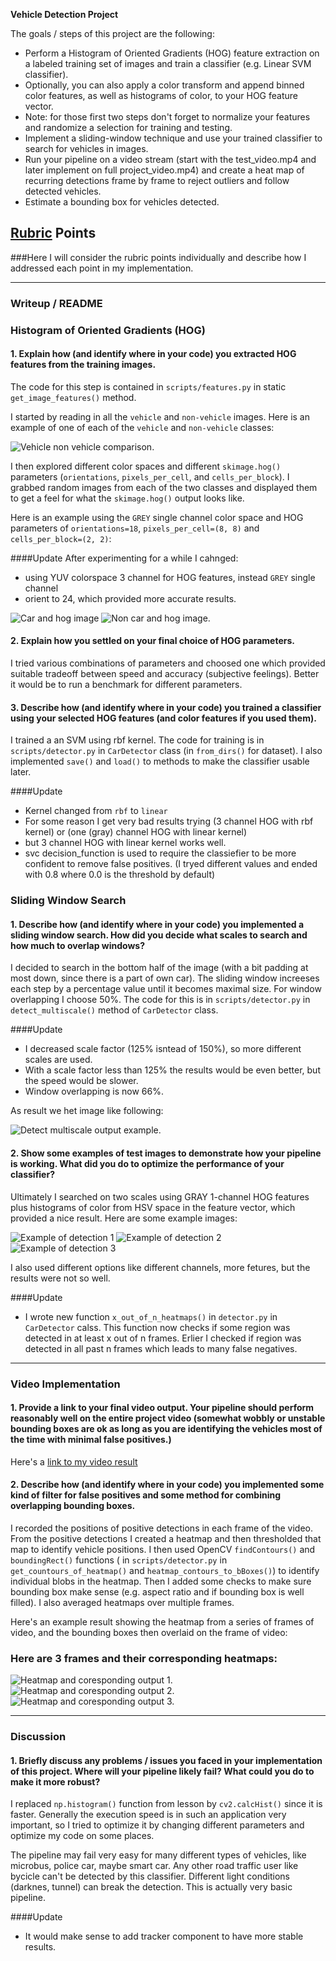 **Vehicle Detection Project**

The goals / steps of this project are the following:

* Perform a Histogram of Oriented Gradients (HOG) feature extraction on a labeled training set of images and train a classifier (e.g. Linear SVM classifier).
* Optionally, you can also apply a color transform and append binned color features, as well as histograms of color, to your HOG feature vector. 
* Note: for those first two steps don't forget to normalize your features and randomize a selection for training and testing.
* Implement a sliding-window technique and use your trained classifier to search for vehicles in images.
* Run your pipeline on a video stream (start with the test_video.mp4 and later implement on full project_video.mp4) and create a heat map of recurring detections frame by frame to reject outliers and follow detected vehicles.
* Estimate a bounding box for vehicles detected.

[//]: # (Image References)
[image1]: ./output_images/car_non_car_example.png
[image2]: ./output_images/new_car_and_hog.png
[image22]: ./output_images/new_noncar_and_hog.png
[image3]: ./output_images/detect_multiscale_result.png
[image4]: ./output_images/example1.png
[image5]: ./output_images/example2.png
[image6]: ./output_images/example3.

[image55]: ./output_images/heatmap_output1.png
[image66]: ./output_images/heatmap_output2.png
[image77]: ./output_images/heatmap_output4.png

[image7]: ./examples/output_bboxes.png
[video1]: ./out_project_video.mp4

## [Rubric](https://review.udacity.com/#!/rubrics/513/view) Points
###Here I will consider the rubric points individually and describe how I addressed each point in my implementation.  

---
### Writeup / README

### Histogram of Oriented Gradients (HOG)

#### 1. Explain how (and identify where in your code) you extracted HOG features from the training images.

The code for this step is contained in `scripts/features.py` in static `get_image_features()` method.  

I started by reading in all the `vehicle` and `non-vehicle` images.  Here is an example of one of each of the `vehicle` and `non-vehicle` classes:

![Vehicle non vehicle comparison.][image1]

I then explored different color spaces and different `skimage.hog()` parameters (`orientations`, `pixels_per_cell`, and `cells_per_block`).  I grabbed random images from each of the two classes and displayed them to get a feel for what the `skimage.hog()` output looks like.

Here is an example using the `GREY` single channel color space and HOG parameters of `orientations=18`, `pixels_per_cell=(8, 8)` and `cells_per_block=(2, 2)`:

####Update
 After experimenting for a while I cahnged:
 * using YUV colorspace 3 channel for HOG features, instead `GREY` single channel
 * orient to 24, which provided more accurate results.



![Car and hog image][image2]  ![Non car and hog image.][image22]

#### 2. Explain how you settled on your final choice of HOG parameters.

I tried various combinations of parameters and choosed one which provided suitable tradeoff between speed and accuracy (subjective feelings).
Better it would be to run a benchmark for different parameters.

#### 3. Describe how (and identify where in your code) you trained a classifier using your selected HOG features (and color features if you used them).

I trained a an SVM using rbf kernel. The code for training is in `scripts/detector.py` in `CarDetector` class (in `from_dirs()` for dataset). I also implemented `save()` and `load()` to methods to make the classifier usable later.


####Update
 * Kernel changed from `rbf` to `linear`
 * For some reason I get very bad results trying (3 channel HOG with rbf kernel) or (one (gray) channel HOG with linear kernel)
 * but 3 channel HOG with linear kernel works well.
 * svc decision_function is used to require the classiefier to be more confident to remove false positives. (I tryed different values and ended with 0.8 where 0.0 is the threshold by default)

### Sliding Window Search

#### 1. Describe how (and identify where in your code) you implemented a sliding window search.  How did you decide what scales to search and how much to overlap windows?

I decided to search in the bottom half of the image (with a bit padding at most down, since there is a part of own car). The sliding window increeses each step by a percentage value until it becomes maximal size. For window overlapping I choose 50%. The code for this is in `scripts/detector.py` in `detect_multiscale()` method of `CarDetector` class. 

####Update
 * I decreased scale factor (125% isntead of 150%), so more different scales are used.
 * With a scale factor less than 125% the results would be even better, but the speed would be slower.
 * Window overlapping is now 66%.

As result we het image like following:

![Detect multiscale output example.][image3]

#### 2. Show some examples of test images to demonstrate how your pipeline is working.  What did you do to optimize the performance of your classifier?


Ultimately I searched on two scales using GRAY 1-channel HOG features plus histograms of color from HSV space in the feature vector, which provided a nice result.  Here are some example images:

![Example of detection 1][image4]
![Example of detection 2][image5]
![Example of detection 3][image6]

I also used different options like different channels, more fetures, but the results were not so well.

####Update
 * I wrote new function `x_out_of_n_heatmaps()` in `detector.py` in `CarDetector` calss. This function now checks if some region was detected in at least x out of n frames. Erlier I checked if region was detected in all past n frames which leads to many false negatives. 

---

### Video Implementation

#### 1. Provide a link to your final video output.  Your pipeline should perform reasonably well on the entire project video (somewhat wobbly or unstable bounding boxes are ok as long as you are identifying the vehicles most of the time with minimal false positives.)
Here's a [link to my video result](./out_project_video.mp4)


#### 2. Describe how (and identify where in your code) you implemented some kind of filter for false positives and some method for combining overlapping bounding boxes.

I recorded the positions of positive detections in each frame of the video.  From the positive detections I created a heatmap and then thresholded that map to identify vehicle positions.  I then used OpenCV `findContours()` and `boundingRect()` functions ( in `scripts/detector.py` in `get_countours_of_heatmap()` and `heatmap_contours_to_bBoxes()`)  to identify individual blobs in the heatmap.  Then I added some checks to make sure bounding box make sense (e.g. aspect ratio and if bounding box is well filled). I also averaged heatmaps over multiple frames.

Here's an example result showing the heatmap from a series of frames of video, and the bounding boxes then overlaid on the frame of video:

### Here are 3 frames and their corresponding heatmaps:

![Heatmap and coresponding output 1.][image55]
![Heatmap and coresponding output 2.][image66]
![Heatmap and coresponding output 3.][image77]



---

### Discussion

#### 1. Briefly discuss any problems / issues you faced in your implementation of this project.  Where will your pipeline likely fail?  What could you do to make it more robust?

I replaced `np.histogram()` function from lesson by `cv2.calcHist()` since it is faster. Generally the execution speed is in such an application very important, so I tried to optimize it by changing different parameters and optimize my code on some places. 

The pipeline may fail very easy for many different types of vehicles, like microbus, police car, maybe smart car. Any other road traffic user like bycicle can't be detected by this classifier. Different light conditions (darknes, tunnel)
can break the detection. This is actually very basic pipeline.

####Update
 * It would make sense to add tracker component to have more stable results.